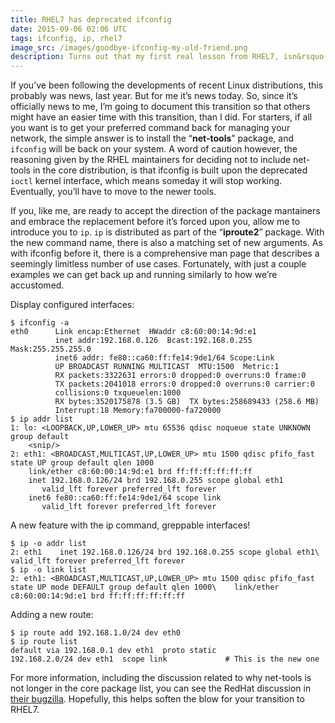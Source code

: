 ```yaml
---
title: RHEL7 has deprecated ifconfig
date: 2015-09-06 02:06 UTC
tags: ifconfig, ip, rhel7
image_src: /images/goodbye-ifconfig-my-old-friend.png
description: Turns out that my first real lesson from RHEL7, isn&rsquo;t systemd, it&rsquo;s ip
---
```


If you&rsquo;ve been following the developments of recent Linux distributions,
this probably was news, last year.  But for me it&rsquo;s news today.  So,
since it&rsquo;s officially news to me, I&rsquo;m going to document this
transition so that others might have an easier time with this transition, than
I did. For starters, if all you want is to get your preferred command back for
managing your network, the simple answer is to install the
&ldquo;**net-tools**&rdquo; package, and `ifconfig` will be back on your
system. A word of caution however, the reasoning given by the RHEL maintainers
for deciding not to include net-tools in the core distribution, is that
ifconfig is built upon the deprecated `ioctl` kernel interface, which means
someday it will stop working.  Eventually, you&rsquo;ll have to move to the
newer tools.

If you, like me, are ready to accept the direction of the package mantainers
and embrace the replacement before it&rsquo;s forced upon you, allow me to
introduce you to `ip`.  `ip` is distributed as part of the
&ldquo;**iproute2**&rdquo; package.  With the new command name, there is also a
matching set of new arguments.  As with ifconfig before it, there is a
comprehensive man page that describes a seemingly limitless number of use
cases. Fortunately, with just a couple examples we can get back up and running
similarly to how we&rsquo;re accustomed.

Display configured interfaces:

```shell
$ ifconfig -a
eth0      Link encap:Ethernet  HWaddr c8:60:00:14:9d:e1
          inet addr:192.168.0.126  Bcast:192.168.0.255  Mask:255.255.255.0
          inet6 addr: fe80::ca60:ff:fe14:9de1/64 Scope:Link
          UP BROADCAST RUNNING MULTICAST  MTU:1500  Metric:1
          RX packets:3322631 errors:0 dropped:0 overruns:0 frame:0
          TX packets:2041018 errors:0 dropped:0 overruns:0 carrier:0
          collisions:0 txqueuelen:1000 
          RX bytes:3520175878 (3.5 GB)  TX bytes:258689433 (258.6 MB)
          Interrupt:18 Memory:fa700000-fa720000 
$ ip addr list
1: lo: <LOOPBACK,UP,LOWER_UP> mtu 65536 qdisc noqueue state UNKNOWN group default
    <snip/>
2: eth1: <BROADCAST,MULTICAST,UP,LOWER_UP> mtu 1500 qdisc pfifo_fast state UP group default qlen 1000
    link/ether c8:60:00:14:9d:e1 brd ff:ff:ff:ff:ff:ff
    inet 192.168.0.126/24 brd 192.168.0.255 scope global eth1
       valid_lft forever preferred_lft forever
    inet6 fe80::ca60:ff:fe14:9de1/64 scope link
       valid_lft forever preferred_lft forever
```

A new feature with the ip command, greppable interfaces!

```shell
$ ip -o addr list
2: eth1    inet 192.168.0.126/24 brd 192.168.0.255 scope global eth1\       valid_lft forever preferred_lft forever
$ ip -o link list
2: eth1: <BROADCAST,MULTICAST,UP,LOWER_UP> mtu 1500 qdisc pfifo_fast state UP mode DEFAULT group default qlen 1000\    link/ether c8:60:00:14:9d:e1 brd ff:ff:ff:ff:ff:ff
```

Adding a new route:

```shell
$ ip route add 192.168.1.0/24 dev eth0
$ ip route list
default via 192.168.0.1 dev eth1  proto static
192.168.2.0/24 dev eth1  scope link             # This is the new one
```

For more information, including the discussion related to why net-tools is not
longer in the core package list, you can see the RedHat discussion in [their
bugzilla](https://bugzilla.redhat.com/show_bug.cgi?id=1119297). Hopefully, this
helps soften the blow for your transition to RHEL7.


